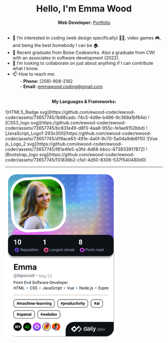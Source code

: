 <h1 align="center">Hello, I'm Emma Wood</h1>

<div align="center"><b>Web Developer:</b> <a href="https://ewood-coder.github.io/EmmaPortfolioBootstrap/">Portfolio</a></div><br />

- 👀 I’m interested in coding (web design specifically) 👩‍💻, video games 🎮, and being the best homebody I can be 🏠.
- 🌱 Recent graduate from Boise Codeworks. Also a graduate from CWI with an associates in software development (2022).
- 💞️ I’m looking to collaborate on just about anything if I can contribute what I know.
- 📫 How to reach me:<br />
&nbsp;&nbsp;&nbsp;&nbsp;&nbsp;&nbsp;- <b>Phone:</b> (208)-908-2162<br />
&nbsp;&nbsp;&nbsp;&nbsp;&nbsp;&nbsp;- <b>Email:</b> emmawood.coding@gmail.com<br /><br />


<div align="center"><b>My Languages & Frameworks:</b></div><br />

<div width="500" height="500">
  ![HTML5_Badge svg](https://github.com/ewood-coder/ewood-coder/assets/73657745/1b88cadc-74c5-4d9e-b486-9c368a1bf84e)
  ![CSS3_logo svg](https://github.com/ewood-coder/ewood-coder/assets/73657745/bc831e49-d8f3-4aa8-955c-fe1ae9152bbd)
  ![JavaScript_Logo1-293x300](https://github.com/ewood-coder/ewood-coder/assets/73657745/d19ace63-491e-4a0f-9c70-5a04a9db6f10)
  ![Vue js_Logo_2 svg](https://github.com/ewood-coder/ewood-coder/assets/73657745/f81e4fe5-a3fd-4d68-bbcc-873933917872)
  ![Bootstrap_logo svg](https://github.com/ewood-coder/ewood-coder/assets/73657745/f31836b2-cfa1-4d50-8306-537f540480d0)
</div>


<hr style="size: 30;"/>

<a href="https://app.daily.dev/lepwood"><img src="./devcard.png" width="356" alt="Emma's Dev Card"/></a>

<!---
ewood-coder/ewood-coder is a ✨ special ✨ repository because its `README.md` (this file) appears on your GitHub profile.
You can click the Preview link to take a look at your changes.
--->
